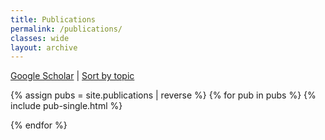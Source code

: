 ```yaml
---
title: Publications
permalink: /publications/
classes: wide
layout: archive
---
```


[Google Scholar](https://scholar.google.com/citations?user=iZB7inEAAAAJ&hl=en)
|
[Sort by topic](/publications-by-topic)

{% assign pubs = site.publications | reverse %}
{% for pub in pubs %}
  {% include pub-single.html %}
  <div class="back-to-top"></div>
{% endfor %}